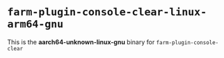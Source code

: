 # `farm-plugin-console-clear-linux-arm64-gnu`

This is the **aarch64-unknown-linux-gnu** binary for `farm-plugin-console-clear`
